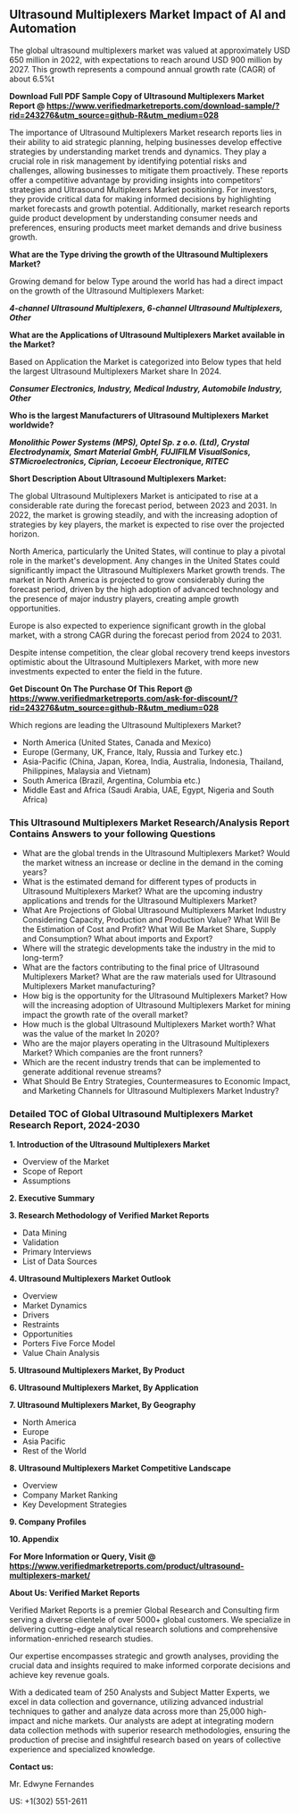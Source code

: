 <h2>Ultrasound Multiplexers Market Impact of AI and Automation</h2>The global ultrasound multiplexers market was valued at approximately USD 650 million in 2022, with expectations to reach around USD 900 million by 2027. This growth represents a compound annual growth rate (CAGR) of about 6.5%t</p><p id="" class=""><strong>Download Full PDF Sample Copy of Ultrasound Multiplexers Market Report @ <a href="https://www.verifiedmarketreports.com/download-sample/?rid=243276&utm_source=github-R&utm_medium=028" target="_blank">https://www.verifiedmarketreports.com/download-sample/?rid=243276&utm_source=github-R&utm_medium=028</a></strong></p><p>The importance of&nbsp;Ultrasound Multiplexers Market research reports lies in their ability to aid strategic planning, helping businesses develop effective strategies by understanding market trends and dynamics. They play a crucial role in risk management by identifying potential risks and challenges, allowing businesses to mitigate them proactively. These reports offer a competitive advantage by providing insights into competitors' strategies and Ultrasound Multiplexers Market positioning. For investors, they provide critical data for making informed decisions by highlighting market forecasts and growth potential. Additionally, market research reports guide product development by understanding consumer needs and preferences, ensuring products meet market demands and drive business growth.</p><p><strong>What are the&nbsp;Type driving the growth of the Ultrasound Multiplexers Market?</strong></p><p id="" class="">Growing demand for below Type around the world has had a direct impact on the growth of the Ultrasound Multiplexers Market:</p><em><strong>4-channel Ultrasound Multiplexers, 6-channel Ultrasound Multiplexers, Other</strong></em></p><strong>What are the&nbsp;Applications&nbsp;of Ultrasound Multiplexers Market available in the Market?</strong></p><p id="" class="">Based on Application the Market is categorized into Below types that held the largest Ultrasound Multiplexers Market share In 2024.</p><em><strong>Consumer Electronics, Industry, Medical Industry, Automobile Industry, Other</strong></em></p><strong>Who is the largest Manufacturers of Ultrasound Multiplexers Market worldwide?</strong></p><p><em><strong>Monolithic Power Systems (MPS), Optel Sp. z o.o. (Ltd), Crystal Electrodynamix, Smart Material GmbH, FUJIFILM VisualSonics, STMicroelectronics, Ciprian, Lecoeur Electronique, RITEC</strong></em></p><p id="" class=""><strong>Short Description About Ultrasound Multiplexers Market:</strong></p><p>The global Ultrasound Multiplexers Market is anticipated to rise at a considerable rate during the forecast period, between 2023 and 2031. In 2022, the market is growing steadily, and with the increasing adoption of strategies by key players, the market is expected to rise over the projected horizon.</p><p>North America, particularly the United States, will continue to play a pivotal role in the market's development. Any changes in the United States could significantly impact the Ultrasound Multiplexers Market growth trends. The market in North America is projected to grow considerably during the forecast period, driven by the high adoption of advanced technology and the presence of major industry players, creating ample growth opportunities.</p><p>Europe is also expected to experience significant growth in the global market, with a strong CAGR during the forecast period from 2024 to 2031.</p><p>Despite intense competition, the clear global recovery trend keeps investors optimistic about the Ultrasound Multiplexers Market, with more new investments expected to enter the field in the future.</p><p id="" class=""><strong>Get Discount On The Purchase Of This Report @ <a href="https://www.verifiedmarketreports.com/ask-for-discount/?rid=243276&utm_source=github-R&utm_medium=028" target="_blank">https://www.verifiedmarketreports.com/ask-for-discount/?rid=243276&utm_source=github-R&utm_medium=028</a></strong></p>Which regions are leading the Ultrasound Multiplexers Market?</p><ul><li>North America (United States, Canada and Mexico)</li><li>Europe (Germany, UK, France, Italy, Russia and Turkey etc.)</li><li>Asia-Pacific (China, Japan, Korea, India, Australia, Indonesia, Thailand, Philippines, Malaysia and Vietnam)</li><li>South America (Brazil, Argentina, Columbia etc.)</li><li>Middle East and Africa (Saudi Arabia, UAE, Egypt, Nigeria and South Africa)</li></ul><h3 id="" class="">This Ultrasound Multiplexers Market Research/Analysis Report Contains Answers to your following Questions</h3><ul><li>What are the global trends in the Ultrasound Multiplexers Market? Would the market witness an increase or decline in the demand in the coming years?</li><li>What is the estimated demand for different types of products in Ultrasound Multiplexers Market? What are the upcoming industry applications and trends for the Ultrasound Multiplexers Market?</li><li>What Are Projections of Global Ultrasound Multiplexers Market Industry Considering Capacity, Production and Production Value? What Will Be the Estimation of Cost and Profit? What Will Be Market Share, Supply and Consumption? What about imports and Export?</li><li>Where will the strategic developments take the industry in the mid to long-term?</li><li>What are the factors contributing to the final price of Ultrasound Multiplexers Market? What are the raw materials used for Ultrasound Multiplexers Market manufacturing?</li><li>How big is the opportunity for the Ultrasound Multiplexers Market? How will the increasing adoption of Ultrasound Multiplexers Market for mining impact the growth rate of the overall market?</li><li>How much is the global Ultrasound Multiplexers Market worth? What was the value of the market In 2020?</li><li>Who are the major players operating in the Ultrasound Multiplexers Market? Which companies are the front runners?</li><li>Which are the recent industry trends that can be implemented to generate additional revenue streams?</li><li>What Should Be Entry Strategies, Countermeasures to Economic Impact, and Marketing Channels for Ultrasound Multiplexers Market Industry?</li></ul><h3 id="" class="">Detailed TOC of Global Ultrasound Multiplexers Market Research Report, 2024-2030</h3><p id="" class=""><strong>1. Introduction of the Ultrasound Multiplexers Market</strong></p><ul><li>Overview of the Market</li><li>Scope of Report</li><li>Assumptions</li></ul><p id="" class=""><strong>2. Executive Summary</strong></p><p id="" class=""><strong>3. Research Methodology of Verified Market Reports</strong></p><ul><li>Data Mining</li><li>Validation</li><li>Primary Interviews</li><li>List of Data Sources</li></ul><p id="" class=""><strong>4. Ultrasound Multiplexers Market Outlook</strong></p><ul><li>Overview</li><li>Market Dynamics</li><li>Drivers</li><li>Restraints</li><li>Opportunities</li><li>Porters Five Force Model</li><li>Value Chain Analysis</li></ul><p id="" class=""><strong>5. Ultrasound Multiplexers Market, By Product</strong></p><p id="" class=""><strong>6. Ultrasound Multiplexers Market, By Application</strong></p><p id="" class=""><strong>7. Ultrasound Multiplexers Market, By Geography</strong></p><ul><li>North America</li><li>Europe</li><li>Asia Pacific</li><li>Rest of the World</li></ul><p id="" class=""><strong>8. Ultrasound Multiplexers Market Competitive Landscape</strong></p><ul><li>Overview</li><li>Company Market Ranking</li><li>Key Development Strategies</li></ul><p id="" class=""><strong>9. Company Profiles</strong></p><p id="" class=""><strong>10. Appendix</strong></p><p id="" class=""><strong>For More Information or Query, Visit @ <a href="https://www.verifiedmarketreports.com/product/ultrasound-multiplexers-market/" target="_blank">https://www.verifiedmarketreports.com/product/ultrasound-multiplexers-market/</a></strong></p><p id="" class=""><strong>About Us: Verified Market Reports</strong></p><p id="" class="">Verified Market Reports is a premier Global Research and Consulting firm serving a diverse clientele of over 5000+ global customers. We specialize in delivering cutting-edge analytical research solutions and comprehensive information-enriched research studies.</p><p id="" class="">Our expertise encompasses strategic and growth analyses, providing the crucial data and insights required to make informed corporate decisions and achieve key revenue goals.</p><p id="" class="">With a dedicated team of 250 Analysts and Subject Matter Experts, we excel in data collection and governance, utilizing advanced industrial techniques to gather and analyze data across more than 25,000 high-impact and niche markets. Our analysts are adept at integrating modern data collection methods with superior research methodologies, ensuring the production of precise and insightful research based on years of collective experience and specialized knowledge.</p><p id="" class=""><strong>Contact us:</strong></p><p id="" class="">Mr. Edwyne Fernandes</p><p id="" class="">US: +1(302) 551-2611</p>
